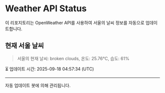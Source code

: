 
# Weather API Status

이 리포지토리는 OpenWeather API를 사용하여 서울의 날씨 정보를 자동으로 업데이트합니다.

## 현재 서울 날씨
> 서울의 현재 날씨: broken clouds, 온도: 25.76°C, 습도: 61%

⏳ 업데이트 시간: 2025-09-18 04:57:34 (UTC)

---
자동 업데이트 봇에 의해 관리됩니다.
